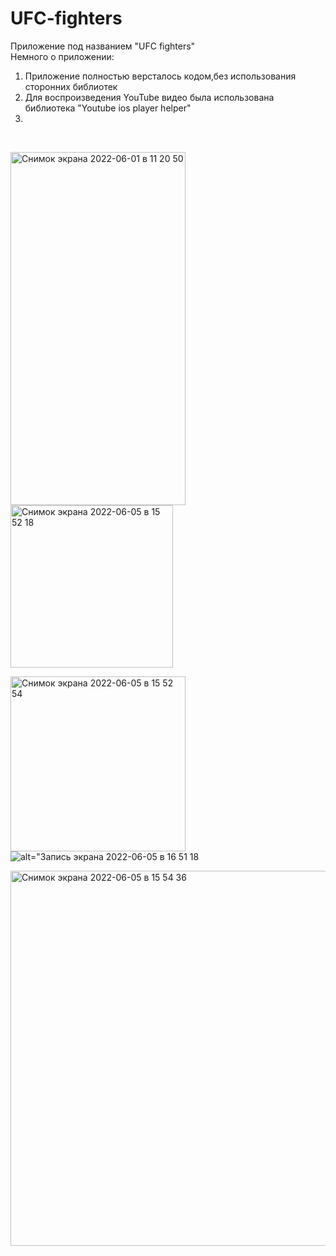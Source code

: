 # UFC-fighters
Приложение под названием "UFC fighters"<br />
Немного о приложении:
1. Приложение полностью версталось кодом,без использования сторонних библиотек
2. Для воcпроизведения YouTube видео была использована библиотека "Youtube ios player helper"
3. 

<br />

<img width="280" alt="Снимок экрана 2022-06-01 в 11 20 50" src="https://user-images.githubusercontent.com/92681775/171339364-c7376ab2-4c81-4018-bc00-80254491de94.png" width="260" height="565"><img width="260" alt="Снимок экрана 2022-06-05 в 15 52 18" src="https://user-images.githubusercontent.com/92681775/172046583-f0410894-8202-40a2-a12d-bb7a96f7e46f.png">

<img width="280" alt="Снимок экрана 2022-06-05 в 15 52 54" src="https://user-images.githubusercontent.com/92681775/172046589-615a533f-4e9e-4843-ae77-6247593e50f5.png">![<img width="250" height="200"/> alt="Запись экрана 2022-06-05 в 16 51 18](https://user-images.githubusercontent.com/92681775/172108115-692457b1-a1a1-4416-a7bd-c60567d67ae1.gif)

<img width="600" alt="Снимок экрана 2022-06-05 в 15 54 36" src="https://user-images.githubusercontent.com/92681775/172046595-d060cea9-0f85-49f7-97d4-1509df2cd493.png">


